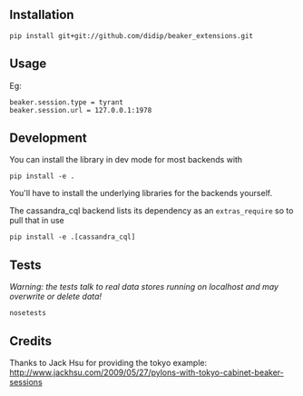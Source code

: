 ## Installation

```
pip install git+git://github.com/didip/beaker_extensions.git
```

## Usage

Eg:
```
beaker.session.type = tyrant
beaker.session.url = 127.0.0.1:1978
```

## Development

You can install the library in dev mode for most backends with
```
pip install -e .
```
You'll have to install the underlying libraries for the backends yourself.

The cassandra_cql backend lists its dependency as an `extras_require` so to pull that in use
```
pip install -e .[cassandra_cql]
```

## Tests

*Warning: the tests talk to real data stores running on localhost and may overwrite or delete data!*

```
nosetests
```

## Credits

Thanks to Jack Hsu for providing the tokyo example:
http://www.jackhsu.com/2009/05/27/pylons-with-tokyo-cabinet-beaker-sessions
